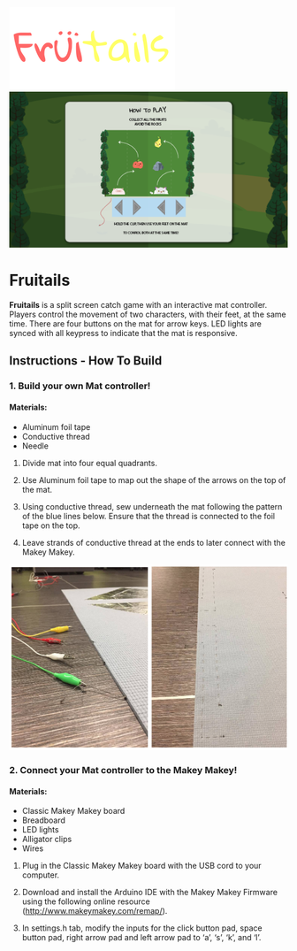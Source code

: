 ![fruitails logo](/_assets/logo_thumnail.png)
![game instruction screen](/_github/instruction_screen.png)

# Fruitails
**Fruitails** is a split screen catch game with an interactive mat controller. Players control the movement of two characters, with their feet, at the same time. There are four buttons on the mat for arrow keys. LED lights are synced with all keypress to indicate that the mat is responsive.

## Instructions - How To Build

### 1. Build your own Mat controller!

#### Materials:
* Aluminum foil tape
* Conductive thread
* Needle

1. Divide mat into four equal quadrants.

2. Use Aluminum foil tape to map out the shape of the arrows on the top of the mat.

3. Using conductive thread, sew underneath the mat following the pattern of the blue lines below. Ensure that the thread is connected to the foil tape on the top.

4. Leave strands of conductive thread at the ends to later connect with the Makey Makey.

![game instruction screen](/_github/mat_back.png)

### 2. Connect your Mat controller to the Makey Makey!

#### Materials:
* Classic Makey Makey board
* Breadboard
* LED lights
* Alligator clips
* Wires

1. Plug in the Classic Makey Makey board with the USB cord to your computer.

2. Download and install the Arduino IDE with the Makey Makey Firmware using the following online resource (http://www.makeymakey.com/remap/).

3. In settings.h tab, modify the inputs for the click button pad, space button pad, right arrow pad and left arrow pad to ‘a’, ‘s’, ‘k’, and ‘l’.
